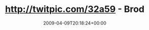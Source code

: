 ---
retweeted: false
source: <a href="http://twitter.com" rel="nofollow">Twitter Web Client</a>
entities:
  hashtags: []
  symbols: []
  user_mentions:
  - name: Harald Kirschner
    screen_name: digitarald
    indices:
    - '71'
    - '82'
    id_str: '14524462'
    id: '14524462'
  urls: []
display_text_range:
- '0'
- '93'
favorite_count: '0'
id_str: '1485789292'
truncated: false
retweet_count: '0'
id: '1485789292'
created_at: Thu Apr 09 20:18:24 +0000 2009
favorited: false
full_text: http://twitpic.com/32a59 - Brodelnde Vorfreude beim ersten Aufguss von
  [@digitarald](https://twitter.com/digitarald)'s Geschenk
lang: de
tags:
- pesos:twitter
date: '2009-04-09T20:18:24+00:00'
src: https://twitter.com/bascht/status/1485789292
original_url: https://twitter.com/bascht/status/1485789292
type: twitter_tweet
text: http://twitpic.com/32a59 - Brodelnde Vorfreude beim ersten Aufguss von [@digitarald](https://twitter.com/digitarald)'s
  Geschenk
title: http://twitpic.com/32a59 - Brod

---